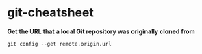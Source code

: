 # git-cheatsheet

**Get the URL that a local Git repository was originally cloned from**

```
git config --get remote.origin.url
```
